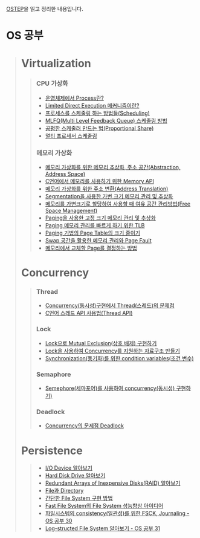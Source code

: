 [OSTEP](http://pages.cs.wisc.edu/~remzi/OSTEP/)을 읽고 정리한 내용입니다.

# OS 공부
> # Virtualization
>> ### CPU 가상화
 >> - [운영체제에서 Process란?](https://icksw.tistory.com/54)
 >> - [Limited Direct Execution 메커니즘이란?](https://icksw.tistory.com/68)
 >> - [프로세스를 스케줄링 하는 방법들(Scheduling)](https://icksw.tistory.com/123)
 >> - [MLFQ(Multi Level Feedback Queue) 스케줄링 방법](https://icksw.tistory.com/124)
 >> - [공평한 스케줄러 만드는 법(Proportional Share)](https://icksw.tistory.com/125)
 >> - [멀티 프로세서 스케줄링](https://icksw.tistory.com/127)
>> ### 메모리 가상화
 >> - [메모리 가상화를 위한 메모리 추상화, 주소 공간(Abstraction, Address Space)](https://icksw.tistory.com/129)
 >> - [C언어에서 메모리를 사용하기 위한 Memory API](https://icksw.tistory.com/142)
 >> - [메모리 가상화를 위한 주소 변환(Address Translation)](https://icksw.tistory.com/143)
 >> - [Segmentation을 사용한 가변 크기 메모리 관리 및 추상화](https://icksw.tistory.com/145)
 >> - [메모리를 가변크기로 할당하여 사용할 때 여유 공간 관리방법(Free Space Management)](https://icksw.tistory.com/147)
 >> - [Paging을 사용한 고정 크기 메모리 관리 및 추상화](https://icksw.tistory.com/148)
 >> - [Paging 메모리 관리를 빠르게 하기 위한 TLB](https://icksw.tistory.com/149)
 >> - [Paging 기법의 Page Table의 크기 줄이기](https://icksw.tistory.com/150)
 >> - [Swap 공간을 활용한 메모리 관리와 Page Fault](https://icksw.tistory.com/151)
 >> - [메모리에서 교체할 Page를 결정하는 방법](https://icksw.tistory.com/153)
> # Concurrency
>> ### Thread
 >> - [Concurrency(동시성)구현에서 Thread(스레드)의 문제점](https://icksw.tistory.com/155)
 >> - [C언어 스레드 API 사용법(Thread API)](https://icksw.tistory.com/156)
>> ### Lock
 >> - [Lock으로 Mutual Exclusion(상호 배제) 구현하기](https://icksw.tistory.com/158)
 >> - [Lock을 사용하여 Concurrency를 지원하는 자료구조 만들기](https://icksw.tistory.com/162)
 >> - [Synchronization(동기화)를 위한 condition variables(조건 변수)](https://icksw.tistory.com/164)
>> ### Semaphore
 >> - [Semephore(세마포어)를 사용하여 concurrency(동시성) 구현하기)](https://icksw.tistory.com/167)
>> ### Deadlock
>> - [Concurrency의 문제점 Deadlock](https://icksw.tistory.com/170)
> # Persistence
 >> - [I/O Device 알아보기](https://icksw.tistory.com/171)
 >> - [Hard Disk Drive 알아보기](https://icksw.tistory.com/177)
 >> - [Redundant Arrays of Inexpensive Disks(RAID) 알아보기](https://icksw.tistory.com/182)
 >> - [File과 Directory](https://icksw.tistory.com/191)
 >> - [간단한 File System 구현 방법](https://icksw.tistory.com/195)
 >> - [Fast File System의 File System 성능향상 아이디어](https://icksw.tistory.com/202)
 >> - [파일시스템의 consistency(일관성)를 위한 FSCK, Journaling - OS 공부 30](https://icksw.tistory.com/205)
 >> - [Log-structed File System 알아보기 - OS 공부 31](https://icksw.tistory.com/208)
